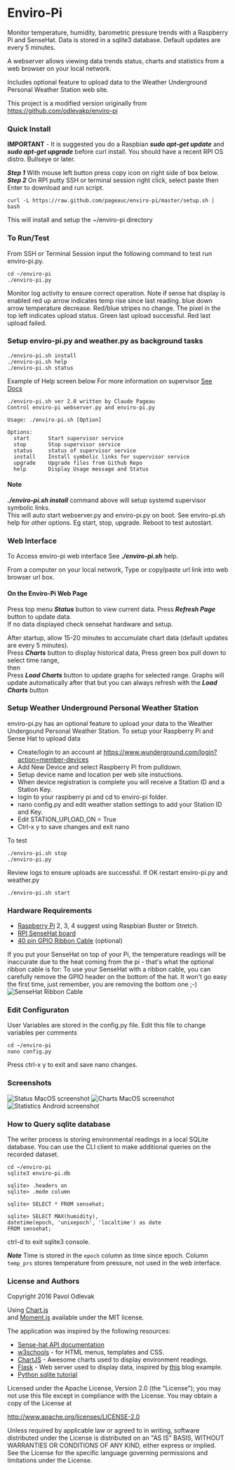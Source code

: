 # Enviro-Pi
Monitor temperature, humidity, barometric pressure trends with a Raspberry Pi and SenseHat.
Data is stored in a sqlite3 database. Default updates are every 5 minutes.  

A webserver allows viewing data trends status, charts and statistics from a web browser on your local network.

Includes optional feature to upload data to the Weather Underground Personal Weather Station web site.

This project is a modified version originally from https://github.com/odlevakp/enviro-pi

### Quick Install
**IMPORTANT** - It is suggested you do a Raspbian ***sudo apt-get update*** and ***sudo apt-get upgrade***
before curl install.  You should have a recent RPI OS distro.  Bullseye or later.

***Step 1*** With mouse left button press copy icon on right side of box below.
***Step 2*** On RPI putty SSH or terminal session right click, select paste then Enter to download and run script.

    curl -L https://raw.github.com/pageauc/enviro-pi/master/setup.sh | bash

This will install and setup the ~/enviro-pi directory

### To Run/Test
From SSH or Terminal Session input the following command to test run enviro-pi.py.

    cd ~/enviro-pi
    ./enviro-pi.py
    
Monitor log activity to ensure correct operation. Note if sense hat display is enabled red up arrow indicates
temp rise since last reading. blue down arrow temperature decrease.  Red/blue stripes no change.  The pixel
in the top left indicates upload status. Green last upload successful. Red last upload failed.    
    
### Setup enviro-pi.py and weather.py as background tasks 
    
    ./enviro-pi.sh install
    ./enviro-pi.sh help
    ./enviro-pi.sh status
    
Example of Help screen below For more information on supervisor [See Docs](https://www.digitalocean.com/community/tutorials/how-to-install-and-manage-supervisor-on-ubuntu-and-debian-vps)
 
```
./enviro-pi.sh ver 2.0 written by Claude Pageau
Control enviro-pi webserver.py and enviro-pi.py

Usage: ./enviro-pi.sh [Option]

Options:
  start      Start supervisor service
  stop       Stop supervisor service
  status     status of supervisor service
  install    Install symbolic links for supervisor service
  upgrade    Upgrade files from Github Repo
  help       Display Usage message and Status
```
    
#### Note   
***./enviro-pi.sh install*** command above will setup systemd supervisor symbolic links.   
This will auto start webserver.py and enviro-pi.py on boot.
See enviro-pi.sh help for other options. Eg start, stop, upgrade.  Reboot to test autostart.

### Web Interface 
To Access enviro-pi web interface See ***./enviro-pi.sh*** help.      

From a computer on your local network, Type or copy/paste url link into web browser url box.     

#### On the Enviro-Pi Web Page
Press top menu ***Status*** button to view current data. Press ***Refresh Page*** button to update data.    
If no data displayed check sensehat hardware and setup.

After startup, allow 15-20 minutes to accumulate chart data (default updates are every 5 minutes).   
Press ***Charts*** button to display historical data, Press green box pull down to select time range,    
then     
Press ***Load Charts*** button to update graphs for selected range.
Graphs will update automatically after that but you can always refresh with the ***Load Charts*** button

### Setup Weather Underground Personal Weather Station 

enviro-pi.py has an optional feature to upload your data to the Weather Undergound Personal Weather Station.
To setup your Raspberry Pi and Sense Hat to upload data

* Create/login to an account at https://www.wunderground.com/login?action=member-devices
* Add New Device and select Raspberry Pi from pulldown.
* Setup device name and location per web site instuctions.
* When device registration is complete you will receive a Station ID and a Station Key.
* login to your raspberry pi and cd to enviro-pi folder.
* nano config.py and edit weather station settings to add your Station ID and Key.
* Edit STATION_UPLOAD_ON = True
* Ctrl-x y to save changes and exit nano

To test

    ./enviro-pi.sh stop
    ./enviro-pi.py
    
Review logs to ensure uploads are successful.
If OK restart enviro-pi.py and weather.py 

    ./enviro-pi.sh start
    

### Hardware Requirements
* [Raspberry Pi](https://www.raspberrypi.org/products/) 2, 3, 4  suggest using Raspbian Buster or Stretch.   
* [RPI SenseHat board](https://www.raspberrypi.org/products/sense-hat/)   
* [40 pin GPIO Ribbon Cable](https://thepihut.com/products/gpio-ribbon-cable-for-raspberry-pi-40-pins) (optional)

If you put your SenseHat on top of your Pi, the temperature readings will be
inaccurate due to the heat coming from the pi - that's what the optional ribbon cable is for:
To use your SenseHat with a ribbon cable, you can carefully remove the GPIO header on the bottom of the hat.
It won't go easy the first time, just remember, you are removing the bottom one ;-)
![SenseHat Ribbon Cable](http://files.phisolutions.eu/enviro-pi-hw1.jpg "SenseHat with Ribbon Cable")

### Edit Configuraton
User Variables are stored in the config.py file.  Edit this file to change variables per comments

    cd ~/enviro-pi
    nano config.py

Press ctrl-x y to exit and save nano changes.

### Screenshots
![Status MacOS screenshot](http://files.phisolutions.eu/status.png "Status MacOS screenshot")
![Charts MacOS screenshot](http://files.phisolutions.eu/charts.png "Charts MacOS screenshot")
![Statistics Android screenshot](http://files.phisolutions.eu/statistics.png "Statistics Android screenshot")

### How to Query sqlite database
The writer process is storing environmental readings in a local SQLite database. You can use the CLI client
to make additional queries on the recorded dataset.

```
cd ~/enviro-pi
sqlite3 enviro-pi.db

sqlite> .headers on
sqlite> .mode column

sqlite> SELECT * FROM sensehat;

sqlite> SELECT MAX(humidity),
datetime(epoch, 'unixepoch', 'localtime') as date
FROM sensehat;
```
ctrl-d to exit sqlite3 console.   

***Note*** Time is stored in the `epoch` column as time since epoch. 
Column `temp_prs` stores temperature from pressure, not used in the web interface.

### License and Authors
Copyright 2016 Pavol Odlevak

Using <a href="http://www.chartjs.org/">Chart.js</a>     
and <a href="http://momentjs.com/">Moment.js</a> available under the MIT license.

The application was inspired by the following resources:

* [Sense-hat API documentation](https://pythonhosted.org/sense-hat/)
* [w3schools](https://pythonhosted.org/sense-hat/) - for HTML menus, templates and CSS.
* [ChartJS](http://www.chartjs.org/docs) - Awesome charts used to display environment readings.
* [Flask](http://flask.pocoo.org/) - Web server used to display data, inspired by [this](https://github.com/pallets/flask/tree/master/examples/flaskr) blog example.
* [Python sqlite tutorial](http://zetcode.com/db/sqlitepythontutorial/)

Licensed under the Apache License, Version 2.0 (the "License"); you may not use this file except in compliance with the License. You may obtain a copy of the License at

http://www.apache.org/licenses/LICENSE-2.0

Unless required by applicable law or agreed to in writing, software distributed under the License is distributed on an "AS IS" BASIS, WITHOUT WARRANTIES OR CONDITIONS OF ANY KIND, either express or implied. See the License for the specific language governing permissions and limitations under the License.
